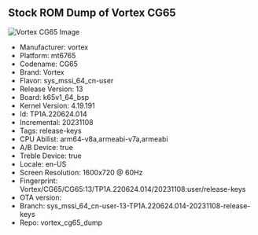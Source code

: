 ## Stock ROM Dump of Vortex CG65

![Vortex CG65 Image](https://standupwireless.com/wp-content/uploads/CG65.png)

- Manufacturer: vortex
- Platform: mt6765
- Codename: CG65
- Brand: Vortex
- Flavor: sys_mssi_64_cn-user
- Release Version: 13
- Board: k65v1_64_bsp
- Kernel Version: 4.19.191
- Id: TP1A.220624.014
- Incremental: 20231108
- Tags: release-keys
- CPU Abilist: arm64-v8a,armeabi-v7a,armeabi
- A/B Device: true
- Treble Device: true
- Locale: en-US
- Screen Resolution: 1600x720 @ 60Hz
- Fingerprint: Vortex/CG65/CG65:13/TP1A.220624.014/20231108:user/release-keys
- OTA version: 
- Branch: sys_mssi_64_cn-user-13-TP1A.220624.014-20231108-release-keys
- Repo: vortex_cg65_dump
